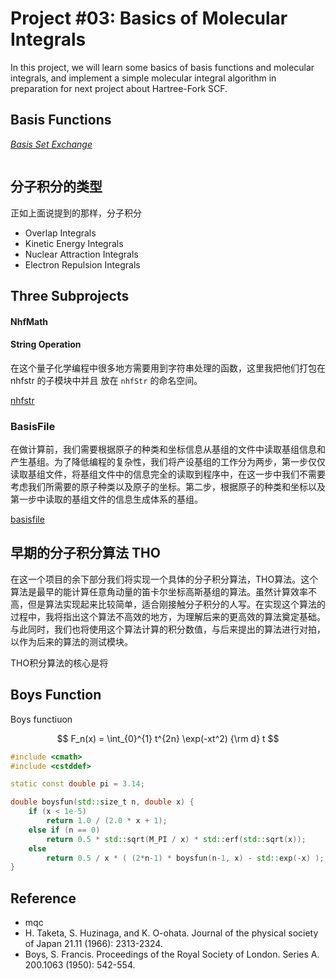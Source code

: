 # Project #03: Basics of Molecular Integrals

In this project, we will learn some basics of basis functions and molecular integrals, and implement a simple molecular integral algorithm in preparation for next project about Hartree-Fork SCF.

## Basis Functions

[*Basis Set Exchange*](https://www.basissetexchange.org/)


```

```






## 分子积分的类型

正如上面说提到的那样，分子积分

* Overlap Integrals
* Kinetic Energy Integrals
* Nuclear Attraction Integrals
* Electron Repulsion Integrals





## Three Subprojects 

#### NhfMath

#### String Operation

在这个量子化学编程中很多地方需要用到字符串处理的函数，这里我把他们打包在 nhfstr 的子模块中并且 放在 `nhfStr` 的命名空间。


[nhfstr]()


### BasisFile

在做计算前，我们需要根据原子的种类和坐标信息从基组的文件中读取基组信息和产生基组。为了降低编程的复杂性，我们将产设基组的工作分为两步，第一步仅仅读取基组文件，将基组文件中的信息完全的读取到程序中，在这一步中我们不需要考虑我们所需要的原子种类以及原子的坐标。第二步，根据原子的种类和坐标以及第一步中读取的基组文件的信息生成体系的基组。

[basisfile](https://github.com/rudin-jiang/QuantumChemistryCpp/tree/master/Project%2303/basisfile)




## 早期的分子积分算法 THO

在这一个项目的余下部分我们将实现一个具体的分子积分算法，THO算法。这个算法是最早的能计算任意角动量的笛卡尔坐标高斯基组的算法。虽然计算效率不高，但是算法实现起来比较简单，适合刚接触分子积分的人写。在实现这个算法的过程中，我将指出这个算法不高效的地方，为理解后来的更高效的算法奠定基础。与此同时，我们也将使用这个算法计算的积分数值，与后来提出的算法进行对拍，以作为后来的算法的测试模块。

THO积分算法的核心是将


## Boys Function

Boys functiuon

$$
F_n(x) = \int_{0}^{1} t^{2n} \exp(-xt^2)  {\rm d} t
$$


```c++
#include <cmath>
#include <cstddef>

static const double pi = 3.14;

double boysfun(std::size_t n, double x) {
    if (x < 1e-5)
        return 1.0 / (2.0 * x + 1);
    else if (n == 0)
        return 0.5 * std::sqrt(M_PI / x) * std::erf(std::sqrt(x));
    else
        return 0.5 / x * ( (2*n-1) * boysfun(n-1, x) - std::exp(-x) );
}
```






## Reference

* mqc
* H. Taketa, S. Huzinaga, and K. O-ohata. Journal of the physical society of Japan 21.11 (1966): 2313-2324.
* Boys, S. Francis. Proceedings of the Royal Society of London. Series A. 200.1063 (1950): 542-554.